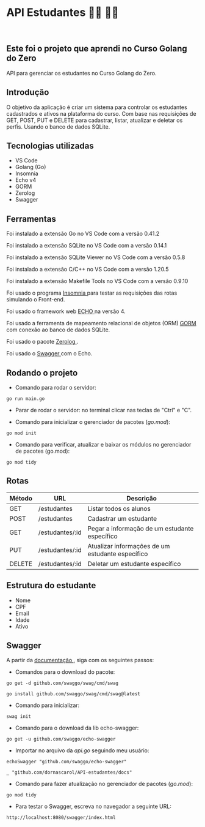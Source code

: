 # API Estudantes 👩‍🎓 👨‍🎓
<br>

<h2> Este foi o projeto que aprendi no Curso Golang do Zero </h2>
API para gerenciar os estudantes no Curso Golang do Zero.

<h2> Introdução </h2>
O objetivo da aplicação é criar um sistema para controlar os estudantes cadastrados e ativos na plataforma do curso. Com base nas requisições de GET, POST, PUT e DELETE para cadastrar, listar, atualizar e deletar os perfis. Usando o banco de dados SQLite.

## Tecnologias utilizadas
* VS Code
* Golang (Go)
* Insomnia
* Echo v4
* GORM
* Zerolog
* Swagger

## Ferramentas
Foi instalado a extensão Go no VS Code com a versão 0.41.2

Foi instalado a extensão SQLite no VS Code com a versão 0.14.1

Foi instalado a extensão SQLite Viewer no VS Code com a versão 0.5.8

Foi instalado a extensão C/C++ no VS Code com a versão 1.20.5

Foi instalado a extensão Makefile Tools no VS Code com a versão 0.9.10

Foi usado o programa <a href="https://insomnia.rest/download" target="_blank" > Insomnia </a> para testar as requisições das rotas simulando o Front-end.

Foi usado o framework web <a href="https://github.com/labstack/echo" target="_blank"> ECHO </a> na versão 4.

Foi usado a ferramenta de mapeamento relacional de objetos (ORM) <a href="https://gorm.io/docs/connecting_to_the_database.html" target="_blank"> GORM </a> com conexão ao banco de dados SQLite.

Foi usado o pacote <a href="https://github.com/rs/zerolog" target="_blank"> Zerolog </a> .

Foi usado o <a href="https://github.com/swaggo/echo-swagger" target="_blank"> Swagger </a> com o Echo.

## Rodando o projeto
- Comando para rodar o servidor:
```
go run main.go
```

- Parar de rodar o servidor: no terminal clicar nas teclas de "Ctrl" e "C".

- Comando para inicializar o gerenciador de pacotes (_go.mod_):
```
go mod init
```

- Comando para verificar, atualizar e baixar os módulos no gerenciador de pacotes (go.mod):
```
go mod tidy
```

## Rotas

| Método | URL             | Descrição                                        |
| ------ | --------------  | -------------------------------------------------|
| GET    | /estudantes     | Listar todos os alunos                           |
| POST   | /estudantes     | Cadastrar um estudante                           |
| GET    | /estudantes/:id | Pegar a informação de um estudante específico    |
| PUT    | /estudantes/:id | Atualizar informações de um estudante específico |
| DELETE | /estudantes/:id | Deletar um estudante específico                  |


## Estrutura do estudante
- Nome
- CPF
- Email
- Idade
- Ativo

## Swagger
A partir da <a href="https://github.com/swaggo/echo-swagger" target="_blank"> documentação </a>, siga com os seguintes passos:

- Comandos para o download do pacote:
```
go get -d github.com/swaggo/swag/cmd/swag
```
```
go install github.com/swaggo/swag/cmd/swag@latest
```

- Comando para inicializar:
```
swag init
```

- Comando para o download da lib echo-swagger:
```
go get -u github.com/swaggo/echo-swagger
```

- Importar no arquivo da _api.go_ seguindo meu usuário:
```
echoSwagger "github.com/swaggo/echo-swagger"

_ "github.com/dornascarol/API-estudantes/docs"
```

- Comando para fazer atualização no gerenciador de pacotes (_go.mod_):
```
go mod tidy
```

- Para testar o Swagger, escreva no navegador a seguinte URL:  
```
http://localhost:8080/swagger/index.html
```
